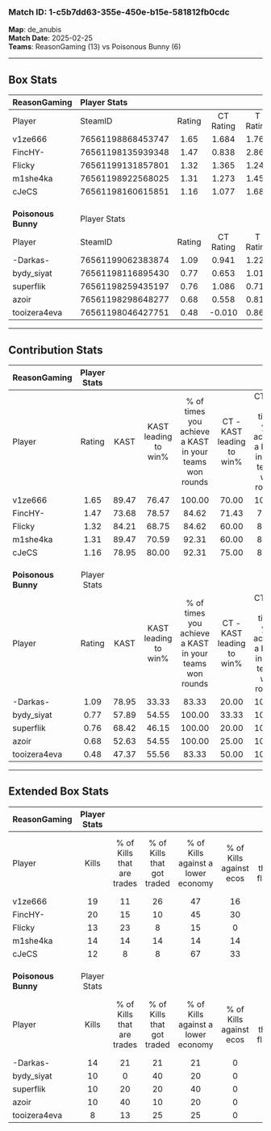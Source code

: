 ### Match ID: 1-c5b7dd63-355e-450e-b15e-581812fb0cdc  
**Map**: de_anubis  
**Match Date**: 2025-02-25  
**Teams**: ReasonGaming (13) vs Poisonous Bunny (6)  

---  

## Box Stats  

| **ReasonGaming**    | Player Stats      |        |           |          |       |       |       |         |        |      |     |
| :- | :- | :-: | :-: | :-: | :-: | :-: | :-: | :-: | :-: | :-: | :-: |
| Player              | SteamID           | Rating | CT Rating | T Rating | KAST  |  ADR  | Kills | Assists | Deaths | K/D  | HS% |
| v1ze666             | 76561198868453747 |  1.65  |   1.684   |  1.766   | 89.47 | 109.3 |  19   |    5    |   11   | 1.73 | 73  |
| FincHY-             | 76561198135939348 |  1.47  |   0.838   |  2.863   | 73.68 | 104.3 |  20   |    4    |   14   | 1.43 | 50  |
| Flicky              | 76561199131857801 |  1.32  |   1.365   |  1.240   | 84.21 | 70.8  |  13   |    4    |   7    | 1.86 | 53  |
| m1she4ka            | 76561198922568025 |  1.31  |   1.273   |  1.455   | 89.47 | 62.6  |  14   |    2    |   9    | 1.56 | 42  |
| cJeCS               | 76561198160615851 |  1.16  |   1.077   |  1.681   | 78.95 | 80.6  |  12   |    5    |   11   | 1.09 | 41  |
|                     |                   |        |           |          |       |       |       |         |        |      |     |
|                     |                   |        |           |          |       |       |       |         |        |      |     |
|                     |                   |        |           |          |       |       |       |         |        |      |     |
| **Poisonous Bunny** | Player Stats      |        |           |          |       |       |       |         |        |      |     |
| Player              | SteamID           | Rating | CT Rating | T Rating | KAST  |  ADR  | Kills | Assists | Deaths | K/D  | HS% |
| -Darkas-            | 76561199062383874 |  1.09  |   0.941   |  1.225   | 78.95 | 78.3  |  14   |    3    |   16   | 0.88 | 57  |
| bydy_siyat          | 76561198116895430 |  0.77  |   0.653   |  1.019   | 57.89 | 72.7  |  10   |    4    |   15   | 0.67 | 50  |
| superflik           | 76561198259435197 |  0.76  |   1.086   |  0.710   | 68.42 | 62.1  |  10   |    5    |   17   | 0.59 | 60  |
| azoir               | 76561198298648277 |  0.68  |   0.558   |  0.817   | 52.63 | 59.5  |  10   |    2    |   15   | 0.67 | 60  |
| tooizera4eva        | 76561198046427751 |  0.48  |  -0.010   |  0.860   | 47.37 | 38.8  |   8   |    1    |   15   | 0.53 | 75  |
---  

## Contribution Stats  

| **ReasonGaming**    | Player Stats |       |                      |                                                        |                           |                                                             |                          |                                                            |
| :- | :-: | :-: | :-: | :-: | :-: | :-: | :-: | :-: |
| Player              |    Rating    | KAST  | KAST leading to win% | % of times you achieve a KAST in your teams won rounds | CT - KAST leading to win% | CT - % of times you achieve a KAST in your teams won rounds | T - KAST leading to win% | T - % of times you achieve a KAST in your teams won rounds |
| v1ze666             |     1.65     | 89.47 |        76.47         |                         100.00                         |           70.00           |                           100.00                            |          85.71           |                           100.00                           |
| FincHY-             |     1.47     | 73.68 |        78.57         |                         84.62                          |           71.43           |                            71.43                            |          85.71           |                           100.00                           |
| Flicky              |     1.32     | 84.21 |        68.75         |                         84.62                          |           60.00           |                            85.71                            |          83.33           |                           83.33                            |
| m1she4ka            |     1.31     | 89.47 |        70.59         |                         92.31                          |           60.00           |                            85.71                            |          85.71           |                           100.00                           |
| cJeCS               |     1.16     | 78.95 |        80.00         |                         92.31                          |           75.00           |                            85.71                            |          85.71           |                           100.00                           |
|                     |              |       |                      |                                                        |                           |                                                             |                          |                                                            |
|                     |              |       |                      |                                                        |                           |                                                             |                          |                                                            |
|                     |              |       |                      |                                                        |                           |                                                             |                          |                                                            |
| **Poisonous Bunny** | Player Stats |       |                      |                                                        |                           |                                                             |                          |                                                            |
| Player              |    Rating    | KAST  | KAST leading to win% | % of times you achieve a KAST in your teams won rounds | CT - KAST leading to win% | CT - % of times you achieve a KAST in your teams won rounds | T - KAST leading to win% | T - % of times you achieve a KAST in your teams won rounds |
| -Darkas-            |     1.09     | 78.95 |        33.33         |                         83.33                          |           20.00           |                           100.00                            |          40.00           |                           80.00                            |
| bydy_siyat          |     0.77     | 57.89 |        54.55         |                         100.00                         |           33.33           |                           100.00                            |          62.50           |                           100.00                           |
| superflik           |     0.76     | 68.42 |        46.15         |                         100.00                         |           20.00           |                           100.00                            |          62.50           |                           100.00                           |
| azoir               |     0.68     | 52.63 |        54.55         |                         100.00                         |           25.00           |                           100.00                            |          71.43           |                           100.00                           |
| tooizera4eva        |     0.48     | 47.37 |        55.56         |                         83.33                          |           50.00           |                           100.00                            |          57.14           |                           80.00                            |
---  

## Extended Box Stats  

| **ReasonGaming**    | Player Stats |                            |                            |                                    |                         |                              |                                 |        |                             |                                     |                          |                               |                            |
| :- | :-: | :-: | :-: | :-: | :-: | :-: | :-: | :-: | :-: | :-: | :-: | :-: | :-: |
| Player              |    Kills     | % of Kills that are trades | % of Kills that got traded | % of Kills against a lower economy | % of Kills against ecos | % of Kills that are flawless | % of Kills that are close duels | Deaths | % of Deaths that get traded | % of Deaths against a lower economy | % of Deaths against ecos | % of Deaths that are flawless | % of Deaths that are close |
| v1ze666             |      19      |             11             |             26             |                 47                 |           16            |              53              |               11                |   11   |             18              |                 18                  |            9             |              64               |             9              |
| FincHY-             |      20      |             15             |             10             |                 45                 |           30            |              55              |                5                |   14   |             29              |                 14                  |            0             |              71               |             7              |
| Flicky              |      13      |             23             |             8              |                 15                 |            0            |              85              |                0                |   7    |              0              |                 14                  |            14            |              86               |             0              |
| m1she4ka            |      14      |             14             |             14             |                 14                 |           14            |              57              |                0                |   9    |             11              |                 22                  |            11            |              67               |             0              |
| cJeCS               |      12      |             8              |             8              |                 67                 |           33            |              83              |                0                |   11   |             45              |                 18                  |            9             |              36               |             9              |
|                     |              |                            |                            |                                    |                         |                              |                                 |        |                             |                                     |                          |                               |                            |
|                     |              |                            |                            |                                    |                         |                              |                                 |        |                             |                                     |                          |                               |                            |
|                     |              |                            |                            |                                    |                         |                              |                                 |        |                             |                                     |                          |                               |                            |
| **Poisonous Bunny** | Player Stats |                            |                            |                                    |                         |                              |                                 |        |                             |                                     |                          |                               |                            |
| Player              |    Kills     | % of Kills that are trades | % of Kills that got traded | % of Kills against a lower economy | % of Kills against ecos | % of Kills that are flawless | % of Kills that are close duels | Deaths | % of Deaths that get traded | % of Deaths against a lower economy | % of Deaths against ecos | % of Deaths that are flawless | % of Deaths that are close |
| -Darkas-            |      14      |             21             |             21             |                 21                 |            0            |              64              |                7                |   16   |              6              |                 19                  |            0             |              75               |             0              |
| bydy_siyat          |      10      |             0              |             40             |                 20                 |            0            |              80              |                0                |   15   |             27              |                 13                  |            0             |              33               |             7              |
| superflik           |      10      |             20             |             20             |                 40                 |            0            |              50              |               20                |   17   |             18              |                 18                  |            0             |              59               |             6              |
| azoir               |      10      |             40             |             10             |                 20                 |            0            |              50              |                0                |   15   |              7              |                 20                  |            0             |              80               |             7              |
| tooizera4eva        |      8       |             13             |             25             |                 25                 |            0            |              75              |                0                |   15   |             13              |                 13                  |            0             |              80               |             0              |
